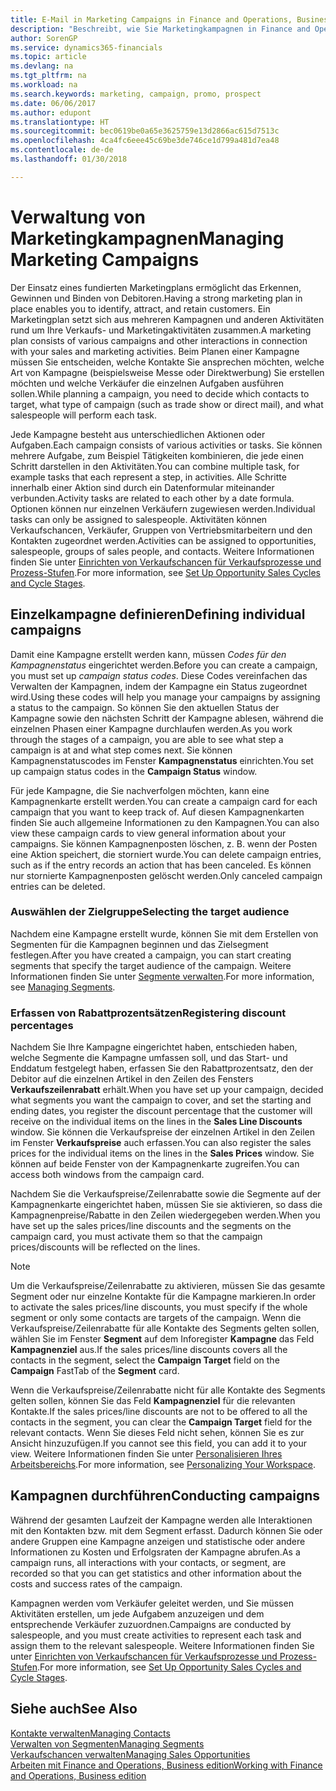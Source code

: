 ```yaml
---
title: E-Mail in Marketing Campaigns in Finance and Operations, Business edition  | Microsoft Docs einrichten
description: "Beschreibt, wie Sie Marketingkampagnen in Finance and Operations, Business edition einrichten und ausführen, um potenzielle Kunden zu identifizieren und Kunden zu behalten."
author: SorenGP
ms.service: dynamics365-financials
ms.topic: article
ms.devlang: na
ms.tgt_pltfrm: na
ms.workload: na
ms.search.keywords: marketing, campaign, promo, prospect
ms.date: 06/06/2017
ms.author: edupont
ms.translationtype: HT
ms.sourcegitcommit: bec0619be0a65e3625759e13d2866ac615d7513c
ms.openlocfilehash: 4ca4fc6eee45c69be3de746ce1d799a481d7ea48
ms.contentlocale: de-de
ms.lasthandoff: 01/30/2018

---
```

# <a name="managing-marketing-campaigns"></a><span data-ttu-id="49f76-103">Verwaltung von Marketingkampagnen</span><span class="sxs-lookup"><span data-stu-id="49f76-103">Managing Marketing Campaigns</span></span>
<span data-ttu-id="49f76-104">Der Einsatz eines fundierten Marketingplans ermöglicht das Erkennen, Gewinnen und Binden von Debitoren.</span><span class="sxs-lookup"><span data-stu-id="49f76-104">Having a strong marketing plan in place enables you to identify, attract, and retain customers.</span></span> <span data-ttu-id="49f76-105">Ein Marketingplan setzt sich aus mehreren Kampagnen und anderen Aktivitäten rund um Ihre Verkaufs- und Marketingaktivitäten zusammen.</span><span class="sxs-lookup"><span data-stu-id="49f76-105">A marketing plan consists of various campaigns and other interactions in connection with your sales and marketing activities.</span></span> <span data-ttu-id="49f76-106">Beim Planen einer Kampagne müssen Sie entscheiden, welche Kontakte Sie ansprechen möchten, welche Art von Kampagne (beispielsweise Messe oder Direktwerbung) Sie erstellen möchten und welche Verkäufer die einzelnen Aufgaben ausführen sollen.</span><span class="sxs-lookup"><span data-stu-id="49f76-106">While planning a campaign, you need to decide which contacts to target, what type of campaign (such as trade show or direct mail), and what salespeople will perform each task.</span></span>

<span data-ttu-id="49f76-107">Jede Kampagne besteht aus unterschiedlichen Aktionen oder Aufgaben.</span><span class="sxs-lookup"><span data-stu-id="49f76-107">Each campaign consists of various activities or tasks.</span></span> <span data-ttu-id="49f76-108">Sie können mehrere Aufgabe, zum Beispiel Tätigkeiten kombinieren, die jede einen Schritt darstellen in den Aktivitäten.</span><span class="sxs-lookup"><span data-stu-id="49f76-108">You can combine multiple task, for example tasks that each represent a step, in activities.</span></span> <span data-ttu-id="49f76-109">Alle Schritte innerhalb einer Aktion sind durch ein Datenformular miteinander verbunden.</span><span class="sxs-lookup"><span data-stu-id="49f76-109">Activity tasks are related to each other by a date formula.</span></span> <span data-ttu-id="49f76-110">Optionen können nur einzelnen Verkäufern zugewiesen werden.</span><span class="sxs-lookup"><span data-stu-id="49f76-110">Individual tasks can only be assigned to salespeople.</span></span> <span data-ttu-id="49f76-111">Aktivitäten können Verkaufschancen, Verkäufer, Gruppen von Vertriebsmitarbeitern und den Kontakten zugeordnet werden.</span><span class="sxs-lookup"><span data-stu-id="49f76-111">Activities can be assigned to opportunities, salespeople, groups of sales people, and contacts.</span></span> <span data-ttu-id="49f76-112">Weitere Informationen finden Sie unter [Einrichten von Verkaufschancen für Verkaufsprozesse und Prozess-Stufen](marketing-how-setup-opportunity-sales-cycles-stages.md).</span><span class="sxs-lookup"><span data-stu-id="49f76-112">For more information, see [Set Up Opportunity Sales Cycles and Cycle Stages](marketing-how-setup-opportunity-sales-cycles-stages.md).</span></span>

## <a name="defining-individual-campaigns"></a><span data-ttu-id="49f76-113">Einzelkampagne definieren</span><span class="sxs-lookup"><span data-stu-id="49f76-113">Defining individual campaigns</span></span>
<span data-ttu-id="49f76-114">Damit eine Kampagne erstellt werden kann, müssen *Codes für den Kampagnenstatus* eingerichtet werden.</span><span class="sxs-lookup"><span data-stu-id="49f76-114">Before you can create a campaign, you must set up *campaign status codes*.</span></span> <span data-ttu-id="49f76-115">Diese Codes vereinfachen das Verwalten der Kampagnen, indem der Kampagne ein Status zugeordnet wird.</span><span class="sxs-lookup"><span data-stu-id="49f76-115">Using these codes will help you manage your campaigns by assigning a status to the campaign.</span></span> <span data-ttu-id="49f76-116">So können Sie den aktuellen Status der Kampagne sowie den nächsten Schritt der Kampagne ablesen, während die einzelnen Phasen einer Kampagne durchlaufen werden.</span><span class="sxs-lookup"><span data-stu-id="49f76-116">As you work through the stages of a campaign, you are able to see what step a campaign is at and what step comes next.</span></span> <span data-ttu-id="49f76-117">Sie können Kampagnenstatuscodes im Fenster **Kampagnenstatus** einrichten.</span><span class="sxs-lookup"><span data-stu-id="49f76-117">You set up campaign status codes in the **Campaign Status** window.</span></span>

<span data-ttu-id="49f76-118">Für jede Kampagne, die Sie nachverfolgen möchten, kann eine Kampagnenkarte erstellt werden.</span><span class="sxs-lookup"><span data-stu-id="49f76-118">You can create a campaign card for each campaign that you want to keep track of.</span></span> <span data-ttu-id="49f76-119">Auf diesen Kampagnenkarten finden Sie auch allgemeine Informationen zu den Kampagnen.</span><span class="sxs-lookup"><span data-stu-id="49f76-119">You can also view these campaign cards to view general information about your campaigns.</span></span>
<span data-ttu-id="49f76-120">Sie können Kampagnenposten löschen, z. B. wenn der Posten eine Aktion speichert, die storniert wurde.</span><span class="sxs-lookup"><span data-stu-id="49f76-120">You can delete campaign entries, such as if the entry records an action that has been canceled.</span></span> <span data-ttu-id="49f76-121">Es können nur stornierte Kampagnenposten gelöscht werden.</span><span class="sxs-lookup"><span data-stu-id="49f76-121">Only canceled campaign entries can be deleted.</span></span>

### <a name="selecting-the-target-audience"></a><span data-ttu-id="49f76-122">Auswählen der Zielgruppe</span><span class="sxs-lookup"><span data-stu-id="49f76-122">Selecting the target audience</span></span>
<span data-ttu-id="49f76-123">Nachdem eine Kampagne erstellt wurde, können Sie mit dem Erstellen von Segmenten für die Kampagnen beginnen und das Zielsegment festlegen.</span><span class="sxs-lookup"><span data-stu-id="49f76-123">After you have created a campaign, you can start creating segments that specify the target audience of the campaign.</span></span> <span data-ttu-id="49f76-124">Weitere Informationen finden Sie unter [Segmente verwalten](marketing-segments.md).</span><span class="sxs-lookup"><span data-stu-id="49f76-124">For more information, see [Managing Segments](marketing-segments.md).</span></span>

### <a name="registering-discount-percentages"></a><span data-ttu-id="49f76-125">Erfassen von Rabattprozentsätzen</span><span class="sxs-lookup"><span data-stu-id="49f76-125">Registering discount percentages</span></span>
<span data-ttu-id="49f76-126">Nachdem Sie Ihre Kampagne eingerichtet haben, entschieden haben, welche Segmente die Kampagne umfassen soll, und das Start- und Enddatum festgelegt haben, erfassen Sie den Rabattprozentsatz, den der Debitor auf die einzelnen Artikel in den Zeilen des Fensters **Verkaufszeilenrabatt** erhält.</span><span class="sxs-lookup"><span data-stu-id="49f76-126">When you have set up your campaign, decided what segments you want the campaign to cover, and set the starting and ending dates, you register the discount percentage that the customer will receive on the individual items on the lines in the **Sales Line Discounts** window.</span></span> <span data-ttu-id="49f76-127">Sie können die Verkaufspreise der einzelnen Artikel in den Zeilen im Fenster **Verkaufspreise** auch erfassen.</span><span class="sxs-lookup"><span data-stu-id="49f76-127">You can also register the sales prices for the individual items on the lines in the **Sales Prices** window.</span></span> <span data-ttu-id="49f76-128">Sie können auf beide Fenster von der Kampagnenkarte zugreifen.</span><span class="sxs-lookup"><span data-stu-id="49f76-128">You can access both windows from the campaign card.</span></span>

 <span data-ttu-id="49f76-129">Nachdem Sie die Verkaufspreise/Zeilenrabatte sowie die Segmente auf der Kampagnenkarte eingerichtet haben, müssen Sie sie aktivieren, so dass die Kampagnenpreise/Rabatte in den Zeilen wiedergegeben werden.</span><span class="sxs-lookup"><span data-stu-id="49f76-129">When you have set up the sales prices/line discounts and the segments on the campaign card, you must activate them so that the campaign prices/discounts will be reflected on the lines.</span></span>

> [!NOTE]  
>   <span data-ttu-id="49f76-130">Um die Verkaufspreise/Zeilenrabatte zu aktivieren, müssen Sie das gesamte Segment oder nur einzelne Kontakte für die Kampagne markieren.</span><span class="sxs-lookup"><span data-stu-id="49f76-130">In order to activate the sales prices/line discounts, you must specify if the whole segment or only some contacts are targets of the campaign.</span></span> <span data-ttu-id="49f76-131">Wenn die Verkaufspreise/Zeilenrabatte für alle Kontakte des Segments gelten sollen, wählen Sie im Fenster **Segment** auf dem Inforegister **Kampagne** das Feld **Kampagnenziel** aus.</span><span class="sxs-lookup"><span data-stu-id="49f76-131">If the sales prices/line discounts covers all the contacts in the segment, select the **Campaign Target** field on the **Campaign** FastTab of the **Segment** card.</span></span>

<span data-ttu-id="49f76-132">Wenn die Verkaufspreise/Zeilenrabatte nicht für alle Kontakte des Segments gelten sollen, können Sie das Feld **Kampagnenziel** für die relevanten Kontakte.</span><span class="sxs-lookup"><span data-stu-id="49f76-132">If the sales prices/line discounts are not to be offered to all the contacts in the segment, you can clear the **Campaign Target** field for the relevant contacts.</span></span> <span data-ttu-id="49f76-133">Wenn Sie dieses Feld nicht sehen, können Sie es zur Ansicht hinzuzufügen.</span><span class="sxs-lookup"><span data-stu-id="49f76-133">If you cannot see this field, you can add it to your view.</span></span> <span data-ttu-id="49f76-134">Weitere Informationen finden Sie unter [Personalisieren Ihres Arbeitsbereichs](ui-personalization-user.md).</span><span class="sxs-lookup"><span data-stu-id="49f76-134">For more information, see [Personalizing Your Workspace](ui-personalization-user.md).</span></span>

## <a name="conducting-campaigns"></a><span data-ttu-id="49f76-135">Kampagnen durchführen</span><span class="sxs-lookup"><span data-stu-id="49f76-135">Conducting campaigns</span></span>
<span data-ttu-id="49f76-136">Während der gesamten Laufzeit der Kampagne werden alle Interaktionen mit den Kontakten bzw. mit dem Segment erfasst. Dadurch können Sie oder andere Gruppen eine Kampagne anzeigen und statistische oder andere Informationen zu Kosten und Erfolgsraten der Kampagne abrufen.</span><span class="sxs-lookup"><span data-stu-id="49f76-136">As a campaign runs, all interactions with your contacts, or segment, are recorded so that you can get statistics and other information about the costs and success rates of the campaign.</span></span>

<span data-ttu-id="49f76-137">Kampagnen werden vom Verkäufer geleitet werden, und Sie müssen Aktivitäten erstellen, um jede Aufgabem anzuzeigen und dem entsprechende Verkäufer zuzuordnen.</span><span class="sxs-lookup"><span data-stu-id="49f76-137">Campaigns are conducted by salespeople, and you must create activities to represent each task and assign them to the relevant salespeople.</span></span> <span data-ttu-id="49f76-138">Weitere Informationen finden Sie unter [Einrichten von Verkaufschancen für Verkaufsprozesse und Prozess-Stufen](marketing-how-setup-opportunity-sales-cycles-stages.md).</span><span class="sxs-lookup"><span data-stu-id="49f76-138">For more information, see [Set Up Opportunity Sales Cycles and Cycle Stages](marketing-how-setup-opportunity-sales-cycles-stages.md).</span></span>

## <a name="see-also"></a><span data-ttu-id="49f76-139">Siehe auch</span><span class="sxs-lookup"><span data-stu-id="49f76-139">See Also</span></span>
[<span data-ttu-id="49f76-140">Kontakte verwalten</span><span class="sxs-lookup"><span data-stu-id="49f76-140">Managing Contacts</span></span>](marketing-contacts.md)  
[<span data-ttu-id="49f76-141">Verwalten von Segmenten</span><span class="sxs-lookup"><span data-stu-id="49f76-141">Managing Segments</span></span>](marketing-segments.md)  
[<span data-ttu-id="49f76-142">Verkaufschancen verwalten</span><span class="sxs-lookup"><span data-stu-id="49f76-142">Managing Sales Opportunities</span></span>](marketing-manage-sales-opportunities.md)  
[<span data-ttu-id="49f76-143">Arbeiten mit Finance and Operations, Business edition</span><span class="sxs-lookup"><span data-stu-id="49f76-143">Working with Finance and Operations, Business edition</span></span>](ui-work-product.md)  

